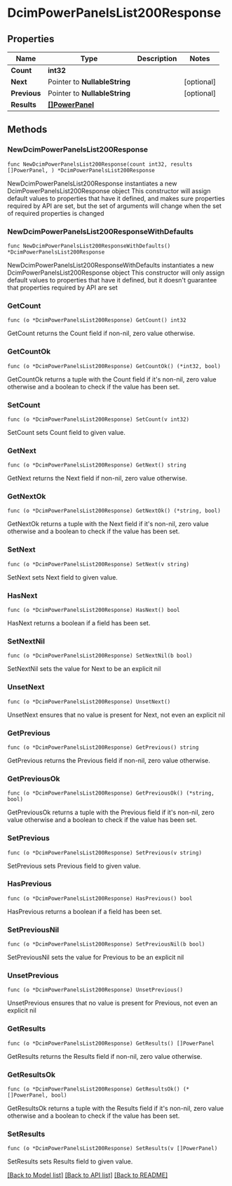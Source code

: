# DcimPowerPanelsList200Response

## Properties

Name | Type | Description | Notes
------------ | ------------- | ------------- | -------------
**Count** | **int32** |  | 
**Next** | Pointer to **NullableString** |  | [optional] 
**Previous** | Pointer to **NullableString** |  | [optional] 
**Results** | [**[]PowerPanel**](PowerPanel.md) |  | 

## Methods

### NewDcimPowerPanelsList200Response

`func NewDcimPowerPanelsList200Response(count int32, results []PowerPanel, ) *DcimPowerPanelsList200Response`

NewDcimPowerPanelsList200Response instantiates a new DcimPowerPanelsList200Response object
This constructor will assign default values to properties that have it defined,
and makes sure properties required by API are set, but the set of arguments
will change when the set of required properties is changed

### NewDcimPowerPanelsList200ResponseWithDefaults

`func NewDcimPowerPanelsList200ResponseWithDefaults() *DcimPowerPanelsList200Response`

NewDcimPowerPanelsList200ResponseWithDefaults instantiates a new DcimPowerPanelsList200Response object
This constructor will only assign default values to properties that have it defined,
but it doesn't guarantee that properties required by API are set

### GetCount

`func (o *DcimPowerPanelsList200Response) GetCount() int32`

GetCount returns the Count field if non-nil, zero value otherwise.

### GetCountOk

`func (o *DcimPowerPanelsList200Response) GetCountOk() (*int32, bool)`

GetCountOk returns a tuple with the Count field if it's non-nil, zero value otherwise
and a boolean to check if the value has been set.

### SetCount

`func (o *DcimPowerPanelsList200Response) SetCount(v int32)`

SetCount sets Count field to given value.


### GetNext

`func (o *DcimPowerPanelsList200Response) GetNext() string`

GetNext returns the Next field if non-nil, zero value otherwise.

### GetNextOk

`func (o *DcimPowerPanelsList200Response) GetNextOk() (*string, bool)`

GetNextOk returns a tuple with the Next field if it's non-nil, zero value otherwise
and a boolean to check if the value has been set.

### SetNext

`func (o *DcimPowerPanelsList200Response) SetNext(v string)`

SetNext sets Next field to given value.

### HasNext

`func (o *DcimPowerPanelsList200Response) HasNext() bool`

HasNext returns a boolean if a field has been set.

### SetNextNil

`func (o *DcimPowerPanelsList200Response) SetNextNil(b bool)`

 SetNextNil sets the value for Next to be an explicit nil

### UnsetNext
`func (o *DcimPowerPanelsList200Response) UnsetNext()`

UnsetNext ensures that no value is present for Next, not even an explicit nil
### GetPrevious

`func (o *DcimPowerPanelsList200Response) GetPrevious() string`

GetPrevious returns the Previous field if non-nil, zero value otherwise.

### GetPreviousOk

`func (o *DcimPowerPanelsList200Response) GetPreviousOk() (*string, bool)`

GetPreviousOk returns a tuple with the Previous field if it's non-nil, zero value otherwise
and a boolean to check if the value has been set.

### SetPrevious

`func (o *DcimPowerPanelsList200Response) SetPrevious(v string)`

SetPrevious sets Previous field to given value.

### HasPrevious

`func (o *DcimPowerPanelsList200Response) HasPrevious() bool`

HasPrevious returns a boolean if a field has been set.

### SetPreviousNil

`func (o *DcimPowerPanelsList200Response) SetPreviousNil(b bool)`

 SetPreviousNil sets the value for Previous to be an explicit nil

### UnsetPrevious
`func (o *DcimPowerPanelsList200Response) UnsetPrevious()`

UnsetPrevious ensures that no value is present for Previous, not even an explicit nil
### GetResults

`func (o *DcimPowerPanelsList200Response) GetResults() []PowerPanel`

GetResults returns the Results field if non-nil, zero value otherwise.

### GetResultsOk

`func (o *DcimPowerPanelsList200Response) GetResultsOk() (*[]PowerPanel, bool)`

GetResultsOk returns a tuple with the Results field if it's non-nil, zero value otherwise
and a boolean to check if the value has been set.

### SetResults

`func (o *DcimPowerPanelsList200Response) SetResults(v []PowerPanel)`

SetResults sets Results field to given value.



[[Back to Model list]](../README.md#documentation-for-models) [[Back to API list]](../README.md#documentation-for-api-endpoints) [[Back to README]](../README.md)


